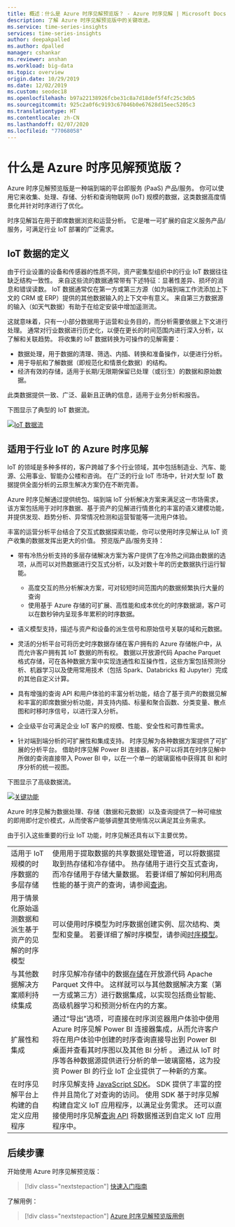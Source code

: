 ```yaml
---
title: 概述：什么是 Azure 时序见解预览版？ - Azure 时序见解 | Microsoft Docs
description: 了解 Azure 时序见解预览版中的关键改进。
ms.service: time-series-insights
services: time-series-insights
author: deepakpalled
ms.author: dpalled
manager: cshankar
ms.reviewer: anshan
ms.workload: big-data
ms.topic: overview
origin.date: 10/29/2019
ms.date: 12/02/2019
ms.custom: seodec18
ms.openlocfilehash: b97a22138926fcbe31c8a7d18def5f4fc25c3db5
ms.sourcegitcommit: 925c2a0f6c9193c67046b0e67628d15eec5205c3
ms.translationtype: HT
ms.contentlocale: zh-CN
ms.lasthandoff: 02/07/2020
ms.locfileid: "77068058"
---
```

# <a name="what-is-azure-time-series-insights-preview"></a>什么是 Azure 时序见解预览版？

Azure 时序见解预览版是一种端到端的平台即服务 (PaaS) 产品/服务。 你可以使用它来收集、处理、存储、分析和查询物联网 (IoT) 规模的数据，这类数据高度情景化并针对时序进行了优化。 

时序见解旨在用于即席数据浏览和运营分析。 它是唯一可扩展的自定义服务产品/服务，可满足行业 IoT 部署的广泛需求。

## <a name="definition-of-iot-data"></a>IoT 数据的定义

由于行业设置的设备和传感器的性质不同，资产密集型组织中的行业 IoT 数据往往缺乏结构一致性。 来自这些流的数据通常带有下述特征：显著性差异、损坏的消息和错误读数。 IoT 数据通常仅在第一方或第三方源（如为端到端工作流添加上下文的 CRM 或 ERP）提供的其他数据输入的上下文中有意义。 来自第三方数据源的输入（如天气数据）有助于在给定安装中增加遥测流。 

这就意味着，只有一小部分数据用于运营和业务目的，而分析需要依据上下文进行处理。 通常对行业数据进行历史化，以便在更长的时间范围内进行深入分析，以了解和关联趋势。 将收集的 IoT 数据转换为可操作的见解需要： 

* 数据处理，用于数据的清理、筛选、内插、转换和准备操作，以便进行分析。
* 用于导航和了解数据（即规范化和情景化数据）的结构。
* 经济有效的存储，适用于长期/无限期保留已处理（或衍生）的数据和原始数据。

此类数据提供一致、广泛、最新且正确的信息，适用于业务分析和报告。

下图显示了典型的 IoT 数据流。

[![IoT 数据流](media/v2-update-overview/overview-one.png)](media/v2-update-overview/overview-one.png#lightbox)

## <a name="azure-time-series-insights-for-industrial-iot"></a>适用于行业 IoT 的 Azure 时序见解

IoT 的领域是多种多样的，客户跨越了多个行业领域，其中包括制造业、汽车、能源、公用事业、智能办公楼和咨询。 在广泛的行业 IoT 市场中，针对大型 IoT 数据提供全面分析的云原生解决方案仍在不断完善。 

Azure 时序见解通过提供统包、端到端 IoT 分析解决方案来满足这一市场需求，该方案包括用于对时序数据、基于资产的见解进行情景化的丰富的语义建模功能，并提供发现、趋势分析、异常情况检测和运营智能等一流用户体验。 

丰富的运营分析平台结合了交互式数据探索功能，你可以使用时序见解让从 IoT 资产收集的数据发挥出更大的价值。 预览版产品/服务支持： 

* 带有冷热分析支持的多层存储解决方案为客户提供了在冷热之间路由数据的选项，从而可以对热数据进行交互式分析，以及对数十年的历史数据执行运行智能。 

    *   高度交互的热分析解决方案，可对较短时间范围内的数据频繁执行大量的查询 
    *   使用基于 Azure 存储的可扩展、高性能和成本优化的时序数据湖，客户可以在数秒钟内呈现多年累积的时序数据。 

* 语义模型支持，描述与资产和设备的派生信号和原始信号关联的域和元数据。

* 灵活的分析平台可将历史时序数据存储在客户拥有的 Azure 存储帐户中，从而允许客户拥有其 IoT 数据的所有权。 数据以开放源代码 Apache Parquet 格式存储，可在各种数据方案中实现连通性和互操作性，这些方案包括预测分析、机器学习以及使用常用技术（包括 Spark、Databricks 和 Jupyter）完成的其他自定义计算。

* 具有增强的查询 API 和用户体验的丰富分析功能，结合了基于资产的数据见解和丰富的即席数据分析功能，并支持内插、标量和聚合函数、分类变量、散点图和时移时序信号，以进行深入分析。

*   企业级平台可满足企业 IoT 客户的规模、性能、安全性和可靠性需求。

* 针对端到端分析的可扩展性和集成支持。 时序见解为各种数据方案提供了可扩展的分析平台。 借助时序见解 Power BI 连接器，客户可以将其在时序见解中所做的查询直接带入 Power BI 中，以在一个单一的玻璃窗格中获得其 BI 和时序分析的统一视图。

下图显示了高级数据流。

  [![关键功能](media/v2-update-overview/overview-two.png)](media/v2-update-overview/overview-two.png#lightbox)

Azure 时序见解为数据处理、存储（数据和元数据）以及查询提供了一种可缩放的即用即付定价模式，从而使客户能够调整其使用情况以满足其业务需求。 
 
由于引入这些重要的行业 IoT 功能，时序见解还具有以下主要优势。  

| | |
| ---| ---|
| 适用于 IoT 规模的时序数据的多层存储 | 使用用于提取数据的共享数据处理管道，可以将数据提取到热存储和冷存储中。 热存储用于进行交互式查询，而冷存储用于存储大量数据。 若要详细了解如何利用高性能的基于资产的查询，请参阅[查询](./time-series-insights-update-tsq.md)。 |
| 用于情景化原始遥测数据和派生基于资产的见解的时序模型 | 可以使用时序模型为时序数据创建实例、层次结构、类型和变量。 若要详细了解时序模型，请参阅[时序模型](./time-series-insights-update-tsm.md)。  |
| 与其他数据解决方案顺利持续集成 | 时序见解冷存储中的数据[存储](./time-series-insights-update-storage-ingress.md)在开放源代码 Apache Parquet 文件中。 这样就可以与其他数据解决方案（第一方或第三方）进行数据集成，以实现包括商业智能、高级机器学习和预测分析在内的方案。 |
| 扩展性和集成 | 通过“导出”选项，可直接在时序浏览器用户体验中使用 Azure 时序见解 Power BI 连接器集成，从而允许客户将在用户体验中创建的时序查询直接导出到 Power BI 桌面并查看其时序图以及其他 BI 分析  。 通过从 IoT 时序等各种数据源提供进行分析的单一玻璃窗格，这为投资 Power BI 的行业 IoT 企业提供了一种新的方案。 | 
| 在时序见解平台上构建的自定义应用程序 | 时序见解支持 [JavaScript SDK](https://github.com/microsoft/tsiclient/blob/master/docs/API.md)。 SDK 提供了丰富的控件并且简化了对查询的访问。 使用 SDK 基于时序见解构建自定义 IoT 应用程序，以满足业务需求。 还可以直接使用时序见解[查询 API](./time-series-insights-update-tsq.md) 将数据推送到自定义 IoT 应用程序中。 |

## <a name="next-steps"></a>后续步骤

开始使用 Azure 时序见解预览版：

> [!div class="nextstepaction"]
> [快速入门指南](./time-series-insights-update-quickstart.md)

了解用例：

> [!div class="nextstepaction"]
> [Azure 时序见解预览版用例](./time-series-insights-update-use-cases.md)
